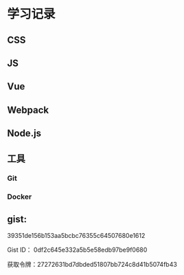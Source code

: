# 学习记录

## CSS

## JS

## Vue

## Webpack

## Node.js

## 工具

### Git

### Docker


## gist:
39351de156b153aa5bcbc76355c64507680e1612

Gist ID： 0df2c645e332a5b5e58edb97be9f0680

获取令牌：27272631bd7dbded51807bb724c8d41b5074fb43
